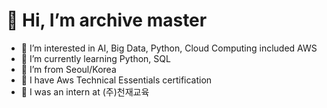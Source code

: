 # 👋 Hi, I’m archive master
- 👀 I’m interested in AI, Big Data, Python, Cloud Computing included AWS
- 🌱 I’m currently learning Python, SQL
- 🎪 I’m from Seoul/Korea
- 📙 I have Aws Technical Essentials certification
- 📠 I was an intern at (주)천재교육


<!---
archive-dev-korean/archive-dev-korean is a ✨ special ✨ repository because its `README.md` (this file) appears on your GitHub profile.
You can click the Preview link to take a look at your changes.
--->
